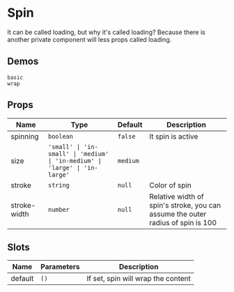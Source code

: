 # Spin
It can be called loading, but why it's called loading? Because there is another private component will less props called loading.
## Demos
```demo
basic
wrap
```
## Props
|Name|Type|Default|Description|
|-|-|-|-|
|spinning|`boolean`|`false`|It spin is active|
|size|`'small' \| 'in-small' \| 'medium' \| 'in-medium' \| 'large' \| 'in-large'`|`medium`||
|stroke|`string`|`null`|Color of spin|
|stroke-width|`number`|`null`|Relative width of spin's stroke, you can assume the outer radius of spin is 100|

## Slots
|Name|Parameters|Description|
|-|-|-|
|default|`()`|If set, spin will wrap the content|